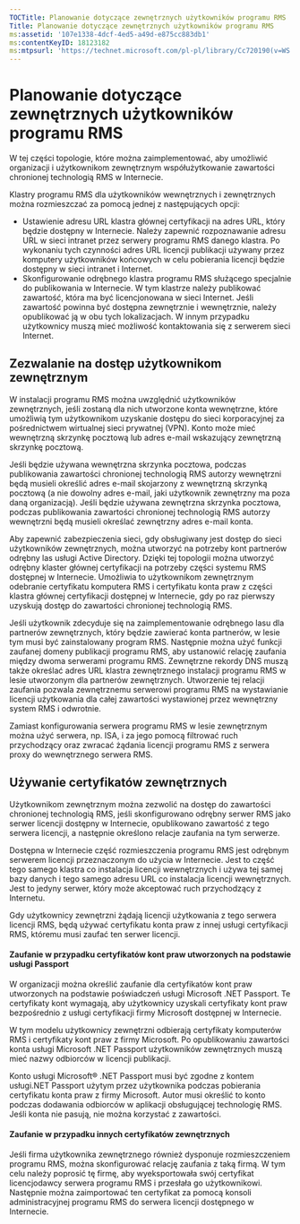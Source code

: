 ```yaml
---
TOCTitle: Planowanie dotyczące zewnętrznych użytkowników programu RMS
Title: Planowanie dotyczące zewnętrznych użytkowników programu RMS
ms:assetid: '107e1338-4dcf-4ed5-a49d-e875cc883db1'
ms:contentKeyID: 18123182
ms:mtpsurl: 'https://technet.microsoft.com/pl-pl/library/Cc720190(v=WS.10)'
---
```


Planowanie dotyczące zewnętrznych użytkowników programu RMS
===========================================================

W tej części topologie, które można zaimplementować, aby umożliwić organizacji i użytkownikom zewnętrznym współużytkowanie zawartości chronionej technologią RMS w Internecie.

Klastry programu RMS dla użytkowników wewnętrznych i zewnętrznych można rozmieszczać za pomocą jednej z następujących opcji:

-   Ustawienie adresu URL klastra głównej certyfikacji na adres URL, który będzie dostępny w Internecie. Należy zapewnić rozpoznawanie adresu URL w sieci intranet przez serwery programu RMS danego klastra. Po wykonaniu tych czynności adres URL licencji publikacji używany przez komputery użytkowników końcowych w celu pobierania licencji będzie dostępny w sieci intranet i Internet.
-   Skonfigurowanie odrębnego klastra programu RMS służącego specjalnie do publikowania w Internecie. W tym klastrze należy publikować zawartość, która ma być licencjonowana w sieci Internet. Jeśli zawartość powinna być dostępna zewnętrznie i wewnętrznie, należy opublikować ją w obu tych lokalizacjach. W innym przypadku użytkownicy muszą mieć możliwość kontaktowania się z serwerem sieci Internet.

Zezwalanie na dostęp użytkownikom zewnętrznym
---------------------------------------------

W instalacji programu RMS można uwzględnić użytkowników zewnętrznych, jeśli zostaną dla nich utworzone konta wewnętrzne, które umożliwią tym użytkownikom uzyskanie dostępu do sieci korporacyjnej za pośrednictwem wirtualnej sieci prywatnej (VPN). Konto może mieć wewnętrzną skrzynkę pocztową lub adres e-mail wskazujący zewnętrzną skrzynkę pocztową.

Jeśli będzie używana wewnętrzna skrzynka pocztowa, podczas publikowania zawartości chronionej technologią RMS autorzy wewnętrzni będą musieli określić adres e-mail skojarzony z wewnętrzną skrzynką pocztową (a nie dowolny adres e-mail, jaki użytkownik zewnętrzny ma poza daną organizacją). Jeśli będzie używana zewnętrzna skrzynka pocztowa, podczas publikowania zawartości chronionej technologią RMS autorzy wewnętrzni będą musieli określać zewnętrzny adres e-mail konta.

Aby zapewnić zabezpieczenia sieci, gdy obsługiwany jest dostęp do sieci użytkowników zewnętrznych, można utworzyć na potrzeby kont partnerów odrębny las usługi Active Directory. Dzięki tej topologii można utworzyć odrębny klaster głównej certyfikacji na potrzeby części systemu RMS dostępnej w Internecie. Umożliwia to użytkownikom zewnętrznym odebranie certyfikatu komputera RMS i certyfikatu konta praw z części klastra głównej certyfikacji dostępnej w Internecie, gdy po raz pierwszy uzyskują dostęp do zawartości chronionej technologią RMS.

Jeśli użytkownik zdecyduje się na zaimplementowanie odrębnego lasu dla partnerów zewnętrznych, który będzie zawierać konta partnerów, w lesie tym musi być zainstalowany program RMS. Następnie można użyć funkcji zaufanej domeny publikacji programu RMS, aby ustanowić relację zaufania między dwoma serwerami programu RMS. Zewnętrzne rekordy DNS muszą także określać adres URL klastra zewnętrznego instalacji programu RMS w lesie utworzonym dla partnerów zewnętrznych. Utworzenie tej relacji zaufania pozwala zewnętrznemu serwerowi programu RMS na wystawianie licencji użytkowania dla całej zawartości wystawionej przez wewnętrzny system RMS i odwrotnie.

Zamiast konfigurowania serwera programu RMS w lesie zewnętrznym można użyć serwera, np. ISA, i za jego pomocą filtrować ruch przychodzący oraz zwracać żądania licencji programu RMS z serwera proxy do wewnętrznego serwera RMS.

Używanie certyfikatów zewnętrznych
----------------------------------

Użytkownikom zewnętrznym można zezwolić na dostęp do zawartości chronionej technologią RMS, jeśli skonfigurowano odrębny serwer RMS jako serwer licencji dostępny w Internecie, opublikowano zawartość z tego serwera licencji, a następnie określono relacje zaufania na tym serwerze.

Dostępna w Internecie część rozmieszczenia programu RMS jest odrębnym serwerem licencji przeznaczonym do użycia w Internecie. Jest to część tego samego klastra co instalacja licencji wewnętrznych i używa tej samej bazy danych i tego samego adresu URL co instalacja licencji wewnętrznych. Jest to jedyny serwer, który może akceptować ruch przychodzący z Internetu.

Gdy użytkownicy zewnętrzni żądają licencji użytkowania z tego serwera licencji RMS, będą używać certyfikatu konta praw z innej usługi certyfikacji RMS, któremu musi zaufać ten serwer licencji.

#### Zaufanie w przypadku certyfikatów kont praw utworzonych na podstawie usługi Passport

W organizacji można określić zaufanie dla certyfikatów kont praw utworzonych na podstawie poświadczeń usługi Microsoft .NET Passport. Te certyfikaty kont wymagają, aby użytkownicy uzyskali certyfikaty kont praw bezpośrednio z usługi certyfikacji firmy Microsoft dostępnej w Internecie.

W tym modelu użytkownicy zewnętrzni odbierają certyfikaty komputerów RMS i certyfikaty kont praw z firmy Microsoft. Po opublikowaniu zawartości konta usługi Microsoft .NET Passport użytkowników zewnętrznych muszą mieć nazwy odbiorców w licencji publikacji.

Konto usługi Microsoft® .NET Passport musi być zgodne z kontem usługi.NET Passport użytym przez użytkownika podczas pobierania certyfikatu konta praw z firmy Microsoft. Autor musi określić to konto podczas dodawania odbiorców w aplikacji obsługującej technologię RMS. Jeśli konta nie pasują, nie można korzystać z zawartości.

#### Zaufanie w przypadku innych certyfikatów zewnętrznych

Jeśli firma użytkownika zewnętrznego również dysponuje rozmieszczeniem programu RMS, można skonfigurować relację zaufania z taką firmą. W tym celu należy poprosić tę firmę, aby wyeksportowała swój certyfikat licencjodawcy serwera programu RMS i przesłała go użytkownikowi. Następnie można zaimportować ten certyfikat za pomocą konsoli administracyjnej programu RMS do serwera licencji dostępnego w Internecie.
